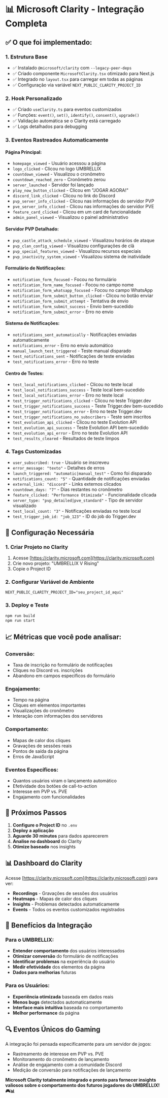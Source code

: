 # 📊 Microsoft Clarity - Integração Completa

## ✅ **O que foi implementado:**

### **1. Estrutura Base**
- ✅ Instalado `@microsoft/clarity` com `--legacy-peer-deps`
- ✅ Criado componente `MicrosoftClarity.tsx` otimizado para Next.js
- ✅ Integrado no `layout.tsx` para carregar em todas as páginas
- ✅ Configuração via variável `NEXT_PUBLIC_CLARITY_PROJECT_ID`

### **2. Hook Personalizado**
- ✅ Criado `useClarity.ts` para eventos customizados
- ✅ Funções: `event()`, `set()`, `identify()`, `consent()`, `upgrade()`
- ✅ Validação automática se o Clarity está carregado
- ✅ Logs detalhados para debugging

### **3. Eventos Rastreados Automaticamente**

#### **Página Principal:**
- `homepage_viewed` - Usuário acessou a página
- `logo_clicked` - Clicou no logo UMBRELLIX
- `countdown_viewed` - Visualizou o cronômetro
- `countdown_reached_zero` - Cronômetro zerou
- `server_launched` - Servidor foi lançado
- `play_now_button_clicked` - Clicou em "JOGAR AGORA!"
- `discord_link_clicked` - Clicou no link do Discord
- `pvp_server_info_clicked` - Clicou nas informações do servidor PVP
- `pve_server_info_clicked` - Clicou nas informações do servidor PVE
- `feature_card_clicked` - Clicou em um card de funcionalidade
- `admin_panel_viewed` - Visualizou o painel administrativo

#### **Servidor PVP Detalhado:**
- `pvp_castle_attack_schedule_viewed` - Visualizou horários de ataque
- `pvp_clan_config_viewed` - Visualizou configurações de clã
- `pvp_special_features_viewed` - Visualizou recursos especiais
- `pvp_inactivity_system_viewed` - Visualizou sistema de inatividade

#### **Formulário de Notificações:**
- `notification_form_focused` - Focou no formulário
- `notification_form_name_focused` - Focou no campo nome
- `notification_form_whatsapp_focused` - Focou no campo WhatsApp
- `notification_form_submit_button_clicked` - Clicou no botão enviar
- `notification_form_submit_attempt` - Tentativa de envio
- `notification_form_submit_success` - Envio bem-sucedido
- `notification_form_submit_error` - Erro no envio

#### **Sistema de Notificações:**
- `notifications_sent_automatically` - Notificações enviadas automaticamente
- `notifications_error` - Erro no envio automático
- `manual_launch_test_triggered` - Teste manual disparado
- `test_notifications_sent` - Notificações de teste enviadas
- `test_notifications_error` - Erro no teste

#### **Centro de Testes:**
- `test_local_notifications_clicked` - Clicou no teste local
- `test_local_notifications_success` - Teste local bem-sucedido
- `test_local_notifications_error` - Erro no teste local
- `test_trigger_notifications_clicked` - Clicou no teste Trigger.dev
- `test_trigger_notifications_success` - Teste Trigger.dev bem-sucedido
- `test_trigger_notifications_error` - Erro no teste Trigger.dev
- `test_trigger_notifications_no_subscribers` - Teste sem inscritos
- `test_evolution_api_clicked` - Clicou no teste Evolution API
- `test_evolution_api_success` - Teste Evolution API bem-sucedido
- `test_evolution_api_error` - Erro no teste Evolution API
- `test_results_cleared` - Resultados de teste limpos

### **4. Tags Customizadas**
- `user_subscribed: true` - Usuário se inscreveu
- `error_message: "texto"` - Detalhes de erros
- `launch_triggered: "automatic|manual_test"` - Como foi disparado
- `notifications_count: "5"` - Quantidade de notificações enviadas
- `external_link: "discord"` - Links externos clicados
- `countdown_days: "7"` - Dias restantes no cronômetro
- `feature_clicked: "Performance Otimizada"` - Funcionalidade clicada
- `server_type: "pvp_detailed|pve_standard"` - Tipo de servidor visualizado
- `test_local_count: "3"` - Notificações enviadas no teste local
- `test_trigger_job_id: "job_123"` - ID do job do Trigger.dev

## 🔧 **Configuração Necessária**

### **1. Criar Projeto no Clarity**
1. Acesse [https://clarity.microsoft.com](https://clarity.microsoft.com)
2. Crie novo projeto: "UMBRELLIX V Rising"
3. Copie o Project ID

### **2. Configurar Variável de Ambiente**
```env
NEXT_PUBLIC_CLARITY_PROJECT_ID="seu_project_id_aqui"
```

### **3. Deploy e Teste**
```bash
npm run build
npm run start
```

## 📈 **Métricas que você pode analisar:**

### **Conversão:**
- Taxa de inscrição no formulário de notificações
- Cliques no Discord vs. inscrições
- Abandono em campos específicos do formulário

### **Engajamento:**
- Tempo na página
- Cliques em elementos importantes
- Visualizações do cronômetro
- Interação com informações dos servidores

### **Comportamento:**
- Mapas de calor dos cliques
- Gravações de sessões reais
- Pontos de saída da página
- Erros de JavaScript

### **Eventos Específicos:**
- Quantos usuários viram o lançamento automático
- Efetividade dos botões de call-to-action
- Interesse em PVP vs. PVE
- Engajamento com funcionalidades

## 🎯 **Próximos Passos**

1. **Configure o Project ID** no `.env`
2. **Deploy a aplicação**
3. **Aguarde 30 minutos** para dados aparecerem
4. **Analise no dashboard** do Clarity
5. **Otimize baseado** nos insights

## 📊 **Dashboard do Clarity**

Acesse [https://clarity.microsoft.com](https://clarity.microsoft.com) para ver:
- **Recordings** - Gravações de sessões dos usuários
- **Heatmaps** - Mapas de calor dos cliques
- **Insights** - Problemas detectados automaticamente
- **Events** - Todos os eventos customizados registrados

## 🚀 **Benefícios da Integração**

### **Para o UMBRELLIX:**
- **Entender comportamento** dos usuários interessados
- **Otimizar conversão** do formulário de notificações
- **Identificar problemas** na experiência do usuário
- **Medir efetividade** dos elementos da página
- **Dados para melhorias** futuras

### **Para os Usuários:**
- **Experiência otimizada** baseada em dados reais
- **Menos bugs** detectados automaticamente
- **Interface mais intuitiva** baseada no comportamento
- **Melhor performance** da página

## 🔍 **Eventos Únicos do Gaming**

A integração foi pensada especificamente para um servidor de jogos:
- Rastreamento de interesse em PVP vs. PVE
- Monitoramento do cronômetro de lançamento
- Análise de engajamento com a comunidade Discord
- Medição de conversão para notificações de lançamento

**Microsoft Clarity totalmente integrado e pronto para fornecer insights valiosos sobre o comportamento dos futuros jogadores do UMBRELLIX! 🎮📊** 